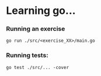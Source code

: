 
# Learning go...

### Running an exercise

`go run ./src/<exercise_XX>/main.go`

### Running tests:

`go test ./src/... -cover`
